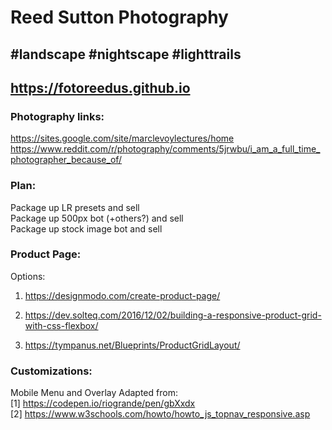 # Reed Sutton Photography
## #landscape #nightscape #lighttrails 
## https://fotoreedus.github.io

### Photography links:
https://sites.google.com/site/marclevoylectures/home
https://www.reddit.com/r/photography/comments/5jrwbu/i_am_a_full_time_photographer_because_of/

### Plan:
Package up LR presets and sell  
Package up 500px bot (+others?) and sell  
Package up stock image bot and sell

### Product Page:
Options:
1. https://designmodo.com/create-product-page/

2. https://dev.solteq.com/2016/12/02/building-a-responsive-product-grid-with-css-flexbox/
2. https://tympanus.net/Blueprints/ProductGridLayout/


### Customizations:

Mobile Menu and Overlay Adapted from:  
[1] https://codepen.io/riogrande/pen/gbXxdx  
[2] https://www.w3schools.com/howto/howto_js_topnav_responsive.asp
